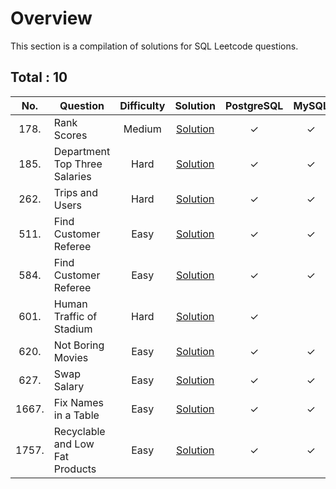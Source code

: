 # Overview

This section is a compilation of solutions for SQL Leetcode questions.


## Total : 10


| No. | Question | Difficulty | Solution | PostgreSQL | MySQL | Oracle |
|:---:|----------|:----------:|:--------:|:----------:|:-----:|:------:|
| 178. | Rank Scores | Medium | [Solution](https://github.com/ezryn-zaharoff/leetcode-solutions/blob/master/sql/Q0178.md) | ✓ | ✓ | ✓ |
| 185. | Department Top Three Salaries | Hard | [Solution](https://github.com/ezryn-zaharoff/leetcode-solutions/blob/master/sql/Q0185.md) | ✓ | ✓ | ✓ |
| 262. | Trips and Users | Hard | [Solution](https://github.com/ezryn-zaharoff/leetcode-solutions/blob/master/sql/Q0262.md) | ✓ | ✓ |
| 511. | Find Customer Referee | Easy | [Solution](https://github.com/ezryn-zaharoff/leetcode-solutions/blob/master/sql/Q0511.md) | ✓ | ✓ | ✓ |
| 584. | Find Customer Referee | Easy | [Solution](https://github.com/ezryn-zaharoff/leetcode-solutions/blob/master/sql/Q0584.md) | ✓ | ✓ | ✓ |
| 601. | Human Traffic of Stadium | Hard | [Solution](https://github.com/ezryn-zaharoff/leetcode-solutions/blob/master/sql/Q0601.md) | ✓ |
| 620. | Not Boring Movies | Easy | [Solution](https://github.com/ezryn-zaharoff/leetcode-solutions/blob/master/sql/Q0620.md) | ✓ | ✓ | ✓ |
| 627. | Swap Salary | Easy | [Solution](https://github.com/ezryn-zaharoff/leetcode-solutions/blob/master/sql/Q0627.md) | ✓ | ✓ | ✓ |
| 1667. | Fix Names in a Table | Easy | [Solution](https://github.com/ezryn-zaharoff/leetcode-solutions/blob/master/sql/Q1667.md) | ✓ | ✓ | ✓ |
| 1757. | Recyclable and Low Fat Products | Easy | [Solution](https://github.com/ezryn-zaharoff/leetcode-solutions/blob/master/sql/Q1757.md) | ✓ | ✓ | ✓ |